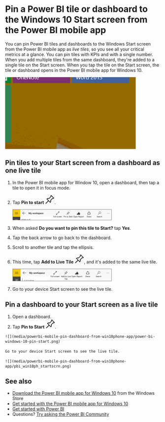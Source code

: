 <properties
   pageTitle="Pin a Power BI tile or dashboard to the Windows 10 Start screen"
   description="Learn how to pin a Power BI tile or dashboard to the Windows 10 Start screen from the Power BI mobile app, so you can see critical metrics at a glance."
   services="powerbi"
   documentationCenter=""
   authors="maggiesMSFT"
   manager="erikre"
   backup=""
   editor=""
   tags=""
   qualityFocus="no"
   qualityDate=""/>

<tags
   ms.service="powerbi"
   ms.devlang="NA"
   ms.topic="article"
   ms.tgt_pltfrm="NA"
   ms.workload="powerbi"
   ms.date="12/09/2016"
   ms.author="maggies"/>

# Pin a Power BI tile or dashboard to the Windows 10 Start screen from the Power BI mobile app

You can pin Power BI tiles and dashboards to the Windows Start screen from the Power BI mobile app as *live tiles*, so you see all your critical metrics at a glance. You can pin tiles with KPIs and with a single number. When you add multiple tiles from the same dashboard, they're added to a single tile on the Start screen. When you tap the tile on the Start screen, the tile or dashboard opens in the Power BI mobile app for Windows 10.

![](media/powerbi-mobile-pin-dashboard-from-win10phone-app/pbi_win10_livetile.gif)

## Pin tiles to your Start screen from a dashboard as one live tile

1. In the Power BI mobile app for Window 10, open a dashboard, then tap a tile to open it in focus mode.
2. Tap **Pin to start** ![](media/powerbi-mobile-pin-dashboard-from-win10phone-app/power-bi-windows-10-pin-start-icon.png).

    ![](media/powerbi-mobile-pin-dashboard-from-win10phone-app/pbi_win10_pinstart.png)

3. When asked **Do you want to pin this tile to Start?** tap **Yes**.

4. Tap the back arrow to go back to the dashboard.

5. Scroll to another tile and tap the ellipsis.

6. This time, tap **Add to Live Tile** ![](media/powerbi-mobile-pin-dashboard-from-win10phone-app/power-bi-windows-10-pin-start-icon.png), and it's added to the same live tile.

    ![](media/powerbi-mobile-pin-dashboard-from-win10phone-app/pbi_win10_addtolive.png)

7. Go to your device Start screen to see the live tile.

## Pin a dashboard to your Start screen as a live tile

1.   Open a dashboard.
2.   Tap **Pin to Start** ![](media/powerbi-mobile-pin-dashboard-from-win10phone-app/power-bi-windows-10-pin-start-icon.png).

    ![](media/powerbi-mobile-pin-dashboard-from-win10phone-app/power-bi-windows-10-pin-start.png)

    Go to your device Start screen to see the live tile.

    ![](media/powerbi-mobile-pin-dashboard-from-win10phone-app/pbi_win10ph_startscrn.png)

## See also  

- [Download the Power BI mobile app for Windows 10](http://go.microsoft.com/fwlink/?LinkID=526478) from the Windows Store  
- [Get started with the Power BI mobile app for Windows 10](powerbi-mobile-win10phone-app-get-started.md)  
- [Get started with Power BI](powerbi-service-get-started.md)
- Questions? [Try asking the Power BI Community](http://community.powerbi.com/)

